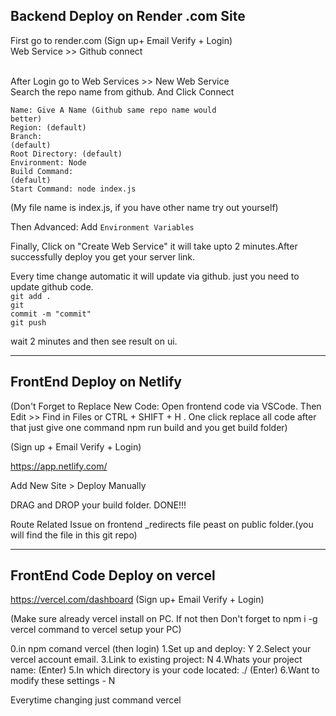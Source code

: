 <h2>Backend Deploy on Render .com Site </h2>

First go to render.com (Sign up+ Email Verify + Login)<br/>
Web Service >> Github connect <br/> <br/>

After Login go to Web Services >> New Web Service <br/>
Search the repo name from github. And Click Connect<br/>

  <code>Name: Give A Name (Github same repo name would better)</code></br>
  <code>Region: (default)</code></br>
  <code>Branch: (default)</code></br>
  <code>Root Directory: (default)</code></br>
  <code>Environment: Node</code></br>
  <code>Build Command: (default)</code></br>
  <code>Start Command: node index.js</code></br>

  (My file name is index.js, if you have other name try out yourself)</br>

Then Advanced: Add <code>Environment Variables</code></br>

Finally, Click on "Create Web Service" it will take upto 2 minutes.After successfully deploy you get your server link.</br>

Every time change automatic it will update via github. just you need to update github code.</br>
<code>git add . </code></br>
<code>git commit -m "commit" </code></br>
<code>git push</code></br>

wait 2 minutes and then see result on ui.

<hr/>

<h2>FrontEnd Deploy on Netlify</h2>

(Don't Forget to Replace New Code: Open frontend code via VSCode. Then Edit >> Find in Files or 
CTRL + SHIFT + H . One click replace all code
after that just give one command npm run build and you get build folder)




(Sign up + Email Verify + Login)

https://app.netlify.com/ 

Add New Site > Deploy Manually

DRAG and DROP your build folder. DONE!!!


Route Related Issue on frontend _redirects file peast on public folder.(you will find the file in this git repo)

<hr/>

<h2>FrontEnd Code Deploy on vercel</h2>


https://vercel.com/dashboard (Sign up+ Email Verify + Login)

(Make sure already vercel install on PC. If not then Don't forget to npm i -g vercel command to vercel setup your PC)

0.in npm comand vercel (then login)
1.Set up and deploy: Y
2.Select your vercel account email.
3.Link to existing project: N
4.Whats your project name: (Enter)
5.In which directory is your code located: ./ (Enter)
6.Want to modify these settings - N


Everytime changing just command vercel





